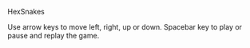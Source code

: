 HexSnakes

Use arrow keys to move left, right, up or down.
Spacebar key to play or pause and replay the game.
